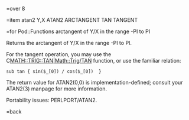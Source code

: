 =over 8

=item atan2 Y,X
ATAN2 ARCTANGENT TAN TANGENT

=for Pod::Functions arctangent of Y/X in the range -PI to PI

Returns the arctangent of Y/X in the range -PI to PI.

For the tangent operation, you may use the
C<MATH::TRIG::TAN|Math::Trig/TAN> function, or use the familiar
relation:

    sub tan { sin($_[0]) / cos($_[0])  }

The return value for ATAN2(0,0) is implementation-defined; consult
your ATAN2(3) manpage for more information.

Portability issues: PERLPORT/ATAN2.

=back
